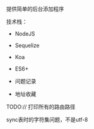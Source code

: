 提供简单的后台添加程序

技术栈：
- NodeJS
- Sequelize
- Koa
- ES6+

- 问题记录
- 地址收藏

TODO://
打印所有的路由路径

sync表时的字符集问题，不是utf-8